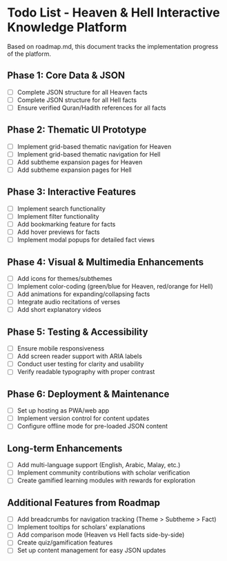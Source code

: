 # Todo List - Heaven & Hell Interactive Knowledge Platform

Based on roadmap.md, this document tracks the implementation progress of the platform.

## Phase 1: Core Data & JSON
- [ ] Complete JSON structure for all Heaven facts
- [ ] Complete JSON structure for all Hell facts
- [ ] Ensure verified Quran/Hadith references for all facts

## Phase 2: Thematic UI Prototype
- [ ] Implement grid-based thematic navigation for Heaven
- [ ] Implement grid-based thematic navigation for Hell
- [ ] Add subtheme expansion pages for Heaven
- [ ] Add subtheme expansion pages for Hell

## Phase 3: Interactive Features
- [ ] Implement search functionality
- [ ] Implement filter functionality
- [ ] Add bookmarking feature for facts
- [ ] Add hover previews for facts
- [ ] Implement modal popups for detailed fact views

## Phase 4: Visual & Multimedia Enhancements
- [ ] Add icons for themes/subthemes
- [ ] Implement color-coding (green/blue for Heaven, red/orange for Hell)
- [ ] Add animations for expanding/collapsing facts
- [ ] Integrate audio recitations of verses
- [ ] Add short explanatory videos

## Phase 5: Testing & Accessibility
- [ ] Ensure mobile responsiveness
- [ ] Add screen reader support with ARIA labels
- [ ] Conduct user testing for clarity and usability
- [ ] Verify readable typography with proper contrast

## Phase 6: Deployment & Maintenance
- [ ] Set up hosting as PWA/web app
- [ ] Implement version control for content updates
- [ ] Configure offline mode for pre-loaded JSON content

## Long-term Enhancements
- [ ] Add multi-language support (English, Arabic, Malay, etc.)
- [ ] Implement community contributions with scholar verification
- [ ] Create gamified learning modules with rewards for exploration

## Additional Features from Roadmap
- [ ] Add breadcrumbs for navigation tracking (Theme > Subtheme > Fact)
- [ ] Implement tooltips for scholars' explanations
- [ ] Add comparison mode (Heaven vs Hell facts side-by-side)
- [ ] Create quiz/gamification features
- [ ] Set up content management for easy JSON updates